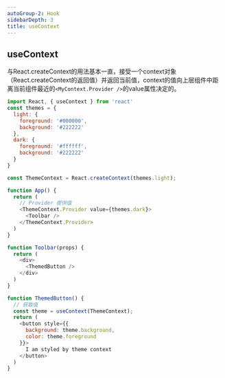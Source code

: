 ```yaml
---
autoGroup-2: Hook
sidebarDepth: 3
title: useContext
---
```


## useContext
与React.createContext的用法基本一直，接受一个context对象（React.createContext的返回值）并返回当前值，context的值向上层组件中距离当前组件最近的`<MyContext.Provider />`的value属性决定的。

```javascript
import React, { useContext } from 'react'
const themes = {
  light: {
    foreground: '#000000',
    background: '#222222'
  },
  dark: {
    foreground: '#ffffff',
    background: '#222222'
  }
}

const ThemeContext = React.createContext(themes.light);

function App() {
  return (
    // Provider 提供值
    <ThemeContext.Provider value={themes.dark}>
      <Toolbar />
    </ThemeContext.Provider>
  )
}

function Toolbar(props) {
  return (
    <div>
      <ThemedButton />
    </div>
  )
}

function ThemedButton() {
  // 获取值
  const theme = useContext(ThemeContext);
  return (
    <button style={{
      background: theme.background,
      color: theme.foreground
    }}>
      I am styled by theme context
    </button>
  )
}
```